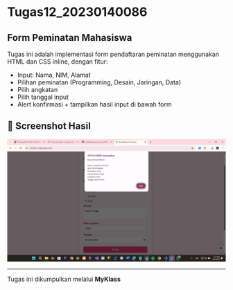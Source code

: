 # Tugas12_20230140086

## Form Peminatan Mahasiswa

Tugas ini adalah implementasi form pendaftaran peminatan menggunakan HTML dan CSS inline, dengan fitur:

- Input: Nama, NIM, Alamat
- Pilihan peminatan (Programming, Desain, Jaringan, Data)
- Pilih angkatan
- Pilih tanggal input
- Alert konfirmasi + tampilkan hasil input di bawah form

## 📸 Screenshot Hasil
![Screenshot](Tugas12.png)

---

 Tugas ini dikumpulkan melalui **MyKlass**
